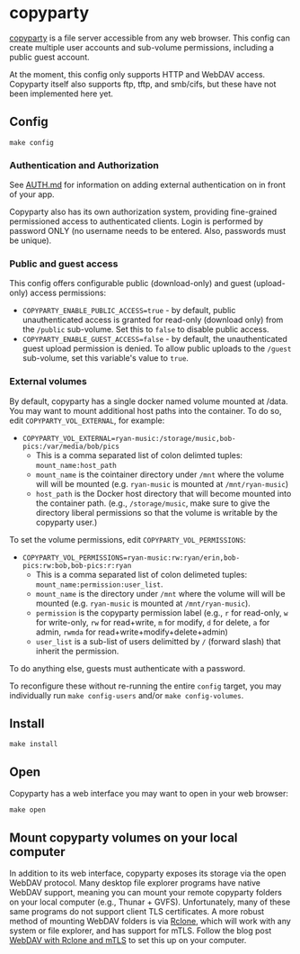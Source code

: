 # copyparty

[copyparty](https://github.com/9001/copyparty) is a file server
accessible from any web browser. This config can create multiple user
accounts and sub-volume permissions, including a public guest account.

At the moment, this config only supports HTTP and WebDAV access.
Copyparty itself also supports ftp, tftp, and smb/cifs, but these have
not been implemented here yet.

## Config

```
make config
```

### Authentication and Authorization

See [AUTH.md](../AUTH.md) for information on adding external
authentication on in front of your app.

Copyparty also has its own authorization system, providing
fine-grained permissioned access to authenticated clients. Login is
performed by password ONLY (no username needs to be entered. Also,
passwords must be unique).

### Public and guest access

This config offers configurable public (download-only) and guest (upload-only) access permissions:

 * `COPYPARTY_ENABLE_PUBLIC_ACCESS=true` - by default, public
   unauthenticated access is granted for read-only (download only)
   from the `/public` sub-volume. Set this to `false` to disable
   public access.
 * `COPYPARTY_ENABLE_GUEST_ACCESS=false` - by default, the
   unauthenticated guest upload permission is denied. To allow public
   uploads to the `/guest` sub-volume, set this variable's value to
   `true`.

### External volumes

By default, copyparty has a single docker named volume mounted at
/data. You may want to mount additional host paths into the container.
To do so, edit `COPYPARTY_VOL_EXTERNAL`, for example:

 * `COPYPARTY_VOL_EXTERNAL=ryan-music:/storage/music,bob-pics:/var/media/bob/pics`
   * This is a comma separated list of colon delimted tuples: `mount_name:host_path`
   * `mount_name` is the cointainer directory under `/mnt` where the
     volume will will be mounted (e.g. `ryan-music` is mounted at
     `/mnt/ryan-music`)
   * `host_path` is the Docker host directory that will become mounted
     into the container path. (e.g., `/storage/music`, make sure to
     give the directory liberal permissions so that the volume is
     writable by the copyparty user.)

To set the volume permissions, edit `COPYPARTY_VOL_PERMISSIONS`:

 * `COPYPARTY_VOL_PERMISSIONS=ryan-music:rw:ryan/erin,bob-pics:rw:bob,bob-pics:r:ryan`
   * This is a comma separated list of colon delimeted tuples:
     `mount_name:permission:user_list`. 
   * `mount_name` is the directory under `/mnt` where the volume will
     will be mounted (e.g. `ryan-music` is mounted at
     `/mnt/ryan-music`).
   * `permission` is the copyparty permission label (e.g., `r` for
     read-only, `w` for write-only, `rw` for read+write, `m` for
     modify, `d` for delete, `a` for admin, `rwmda` for
     read+write+modify+delete+admin)
   * `user_list` is a sub-list of users delimitted by `/` (forward
     slash) that inherit the permission.

To do anything else, guests must authenticate with a password.

To reconfigure these without re-running the entire `config` target,
you may individually run `make config-users` and/or `make config-volumes`.

## Install

```
make install
```

## Open

Copyparty has a web interface you may want to open in your web browser:

```
make open
```

## Mount copyparty volumes on your local computer

In addition to its web interface, copyparty exposes its storage via the open WebDAV protocol. Many desktop file explorer programs have native WebDAV support, meaning you can mount your remote copyparty folders on your local computer (e.g., Thunar + GVFS). Unfortunately, many of these same programs do not support client TLS certificates. A more robust method of mounting WebDAV folders is via [Rclone](https://rclone.org/), which will work with any system or file explorer, and has support for mTLS. Follow the blog post [WebDAV with Rclone and mTLS](https://blog.rymcg.tech/blog/linux/rclone_webdav/) to set this up on your computer.
